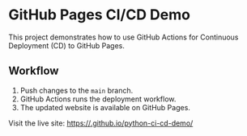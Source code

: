 # GitHub Pages CI/CD Demo

This project demonstrates how to use GitHub Actions for Continuous Deployment (CD) to GitHub Pages.

## Workflow

1. Push changes to the `main` branch.
2. GitHub Actions runs the deployment workflow.
3. The updated website is available on GitHub Pages.

Visit the live site: [https://<seu-username>.github.io/python-ci-cd-demo/](https://<seu-username>.github.io/python-ci-cd-demo/)

